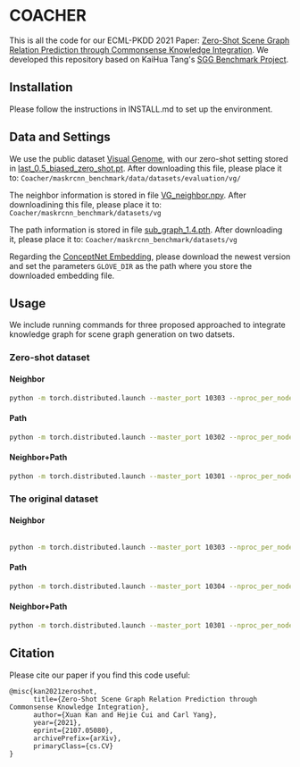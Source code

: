 # COACHER
This is all the code for our ECML-PKDD 2021 Paper: [Zero-Shot Scene Graph Relation Prediction through Commonsense Knowledge Integration](https://arxiv.org/abs/2107.05080). We developed this repository based on KaiHua Tang's [SGG Benchmark Project](https://github.com/KaihuaTang/Scene-Graph-Benchmark.pytorch).

## Installation

Please follow the instructions in INSTALL.md to set up the environment.

## Data and Settings

We use the public dataset [Visual Genome](https://visualgenome.org/), with our zero-shot setting stored in [last_0.5_biased_zero_shot.pt](https://drive.google.com/file/d/17vhplu-RnupMMkCddDbVne0FbaTVqYTv/view?usp=sharing). After downloading this file, please place it to: `Coacher/maskrcnn_benchmark/data/datasets/evaluation/vg/`

The neighbor information is stored in file [VG_neighbor.npy](https://drive.google.com/file/d/1dBut1oF0GnKEcPcwvoCfcewQv1PrES-j/view?usp=sharing). After downloadining this file, please place it to: `Coacher/maskrcnn_benchmark/datasets/vg`

The path information is stored in file [sub_graph_1.4.pth](https://drive.google.com/file/d/1TWSPdsa-4A0i99QXbT--txrYyjQFTczN/view?usp=sharing). After downloading it, please place it to: `Coacher/maskrcnn_benchmark/datasets/vg`

Regarding the [ConceptNet Embedding](https://github.com/commonsense/conceptnet-numberbatch), please download the newest version and set the parameters `GLOVE_DIR` as the path where you store the downloaded embedding file.

## Usage

We include running commands for three proposed approached to integrate knowledge graph for scene graph generation on two datsets.

### Zero-shot dataset

#### Neighbor

```bash
python -m torch.distributed.launch --master_port 10303 --nproc_per_node=1 tools/relation_train_net.py --config-file "configs/e2e_relation_X_101_32_8_FPN_1x.yaml" MODEL.ROI_RELATION_HEAD.USE_GT_BOX True MODEL.ROI_RELATION_HEAD.USE_GT_OBJECT_LABEL True MODEL.ROI_RELATION_HEAD.PREDICTOR MotifPredictorWithExternalKnowledge SOLVER.IMS_PER_BATCH 12 TEST.IMS_PER_BATCH 12 DTYPE "float32" SOLVER.MAX_ITER 50000 SOLVER.VAL_PERIOD 2000 SOLVER.CHECKPOINT_PERIOD 2000 GLOVE_DIR /local/home/{Your Name}/glove MODEL.PRETRAINED_DETECTOR_CKPT /local/home/{Your Name}/checkpoints/pretrained_faster_rcnn/model_final.pth OUTPUT_DIR /local/home/{Your Name}/checkpoints/N_last_0.5_without_biased_data_G+centeremb_1_layer MODEL.ROI_RELATION_HEAD.PREDICT_USE_BIAS False MODEL.EXRERNAL_KNOWLEDGE.PATH False MODEL.EXRERNAL_KNOWLEDGE.ZERO_SHOT_PATH last_0.5_biased_zero_shot.pt

```

#### Path

```bash
python -m torch.distributed.launch --master_port 10302 --nproc_per_node=1 tools/relation_train_net.py --config-file "configs/e2e_relation_X_101_32_8_FPN_1x.yaml" MODEL.ROI_RELATION_HEAD.USE_GT_BOX True MODEL.ROI_RELATION_HEAD.USE_GT_OBJECT_LABEL True MODEL.ROI_RELATION_HEAD.PREDICTOR GNNPredictorWithExternalKnowledge SOLVER.IMS_PER_BATCH 12 TEST.IMS_PER_BATCH 12 DTYPE "float32" SOLVER.MAX_ITER 50000 SOLVER.VAL_PERIOD 2000 SOLVER.CHECKPOINT_PERIOD 2000 GLOVE_DIR /local/home/{Your Name}/glove MODEL.PRETRAINED_DETECTOR_CKPT /local/home/{Your Name}/checkpoints/pretrained_faster_rcnn/model_final.pth OUTPUT_DIR /local/home/{Your Name}/checkpoints/G_last_0.5_without_biased_data_G+centeremb_1_layer MODEL.ROI_RELATION_HEAD.PREDICT_USE_BIAS False MODEL.EXRERNAL_KNOWLEDGE.GRAPH_WITH_NEIGHBOR False MODEL.EXRERNAL_KNOWLEDGE.GNN_LAYER 1 MODEL.EXRERNAL_KNOWLEDGE.GNN_MODE DGCNN MODEL.EXRERNAL_KNOWLEDGE.ZERO_SHOT_PATH last_0.5_biased_zero_shot.pt

```

#### Neighbor+Path

```bash
python -m torch.distributed.launch --master_port 10301 --nproc_per_node=1 tools/relation_train_net.py --config-file "configs/e2e_relation_X_101_32_8_FPN_1x.yaml" MODEL.ROI_RELATION_HEAD.USE_GT_BOX True MODEL.ROI_RELATION_HEAD.USE_GT_OBJECT_LABEL True MODEL.ROI_RELATION_HEAD.PREDICTOR GNNPredictorWithExternalKnowledge SOLVER.IMS_PER_BATCH 12 TEST.IMS_PER_BATCH 12 DTYPE "float32" SOLVER.MAX_ITER 50000 SOLVER.VAL_PERIOD 2000 SOLVER.CHECKPOINT_PERIOD 2000 GLOVE_DIR /local/home/{Your Name}/glove MODEL.PRETRAINED_DETECTOR_CKPT /local/home/{Your Name}/checkpoints/pretrained_faster_rcnn/model_final.pth OUTPUT_DIR /local/home/{Your Name}/checkpoints/N+G_last_0.5_without_biased_data_G+centeremb_1_layer MODEL.ROI_RELATION_HEAD.PREDICT_USE_BIAS False MODEL.EXRERNAL_KNOWLEDGE.GRAPH_WITH_NEIGHBOR True MODEL.EXRERNAL_KNOWLEDGE.GNN_LAYER 1 MODEL.EXRERNAL_KNOWLEDGE.GNN_MODE DGCNN MODEL.EXRERNAL_KNOWLEDGE.ZERO_SHOT_PATH last_0.5_biased_zero_shot.pt

```

### The original dataset

#### Neighbor

```bash

python -m torch.distributed.launch --master_port 10303 --nproc_per_node=1 tools/relation_train_net.py --config-file "configs/e2e_relation_X_101_32_8_FPN_1x.yaml" MODEL.ROI_RELATION_HEAD.USE_GT_BOX True MODEL.ROI_RELATION_HEAD.USE_GT_OBJECT_LABEL True MODEL.ROI_RELATION_HEAD.PREDICTOR MotifPredictorWithExternalKnowledge SOLVER.IMS_PER_BATCH 12 TEST.IMS_PER_BATCH 12 DTYPE "float32" SOLVER.MAX_ITER 50000 SOLVER.VAL_PERIOD 2000 SOLVER.CHECKPOINT_PERIOD 2000 GLOVE_DIR /local/home/{Your Name}/glove MODEL.PRETRAINED_DETECTOR_CKPT /local/home/{Your Name}/checkpoints/pretrained_faster_rcnn/model_final.pth OUTPUT_DIR /local/home/{Your Name}/checkpoints/N+G_original_without_biased_data MODEL.ROI_RELATION_HEAD.PREDICT_USE_BIAS False MODEL.EXRERNAL_KNOWLEDGE.PATH False 

```

#### Path

```bash
python -m torch.distributed.launch --master_port 10304 --nproc_per_node=2 tools/relation_train_net.py --config-file "configs/e2e_relation_X_101_32_8_FPN_1x.yaml" MODEL.ROI_RELATION_HEAD.USE_GT_BOX True MODEL.ROI_RELATION_HEAD.USE_GT_OBJECT_LABEL True MODEL.ROI_RELATION_HEAD.PREDICTOR GNNPredictorWithExternalKnowledge SOLVER.IMS_PER_BATCH 12 TEST.IMS_PER_BATCH 12 DTYPE "float32" SOLVER.MAX_ITER 50000 SOLVER.VAL_PERIOD 2000 SOLVER.CHECKPOINT_PERIOD 2000 GLOVE_DIR /local/home/{Your Name}/glove MODEL.PRETRAINED_DETECTOR_CKPT /local/home/{Your Name}/checkpoints/pretrained_faster_rcnn/model_final.pth OUTPUT_DIR /local/home/{Your Name}/checkpoints/G_original_without_biased_data_layer_1 MODEL.ROI_RELATION_HEAD.PREDICT_USE_BIAS False MODEL.EXRERNAL_KNOWLEDGE.GRAPH_WITH_NEIGHBOR False 

```

#### Neighbor+Path

```bash
python -m torch.distributed.launch --master_port 10301 --nproc_per_node=1 tools/relation_train_net.py --config-file "configs/e2e_relation_X_101_32_8_FPN_1x.yaml" MODEL.ROI_RELATION_HEAD.USE_GT_BOX True MODEL.ROI_RELATION_HEAD.USE_GT_OBJECT_LABEL True MODEL.ROI_RELATION_HEAD.PREDICTOR GNNPredictorWithExternalKnowledge SOLVER.IMS_PER_BATCH 12 TEST.IMS_PER_BATCH 12 DTYPE "float32" SOLVER.MAX_ITER 50000 SOLVER.VAL_PERIOD 2000 SOLVER.CHECKPOINT_PERIOD 2000 GLOVE_DIR /local/home/{Your Name}/glove MODEL.PRETRAINED_DETECTOR_CKPT /local/home/{Your Name}/checkpoints/pretrained_faster_rcnn/model_final.pth OUTPUT_DIR /local/home/{Your Name}/checkpoints/N_original_without_biased_data_G+centeremb_1_layer MODEL.ROI_RELATION_HEAD.PREDICT_USE_BIAS False MODEL.EXRERNAL_KNOWLEDGE.GRAPH_WITH_NEIGHBOR True 

```

## Citation

Please cite our paper if you find this code useful:

```
@misc{kan2021zeroshot,
      title={Zero-Shot Scene Graph Relation Prediction through Commonsense Knowledge Integration}, 
      author={Xuan Kan and Hejie Cui and Carl Yang},
      year={2021},
      eprint={2107.05080},
      archivePrefix={arXiv},
      primaryClass={cs.CV}
}
```